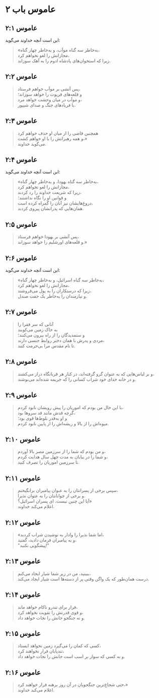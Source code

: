# عاموس باب ۲

## عاموس ۲:۱

این است آنچه خداوند می‌گوید:

> «به‌خاطر سه گناه موآب، و به‌خاطر چهار گناه،  
> مجازاتش را لغو نخواهم کرد،  
> زیرا که استخوان‌های پادشاه ادوم را به آهک سوزاند.

## عاموس ۲:۲

> پس آتشی بر موآب خواهم فرستاد،  
> و قلعه‌های قریوت را خواهد سوزاند؛  
> و موآب در میان وحشت خواهد مرد،  
> با فریادهای جنگ و صدای شیپور.

## عاموس ۲:۳

> همچنین قاضی را از میان او حذف خواهم کرد  
> و همه رهبرانش را با او خواهم کشت،»  
> می‌گوید خداوند.

## عاموس ۲:۴

این است آنچه خداوند می‌گوید:

> «به‌خاطر سه گناه یهودا، و به‌خاطر چهار گناه،  
> مجازاتش را لغو نخواهم کرد،  
> زیرا که شریعت خداوند را رد کردند،  
> و قوانین او را نگاه نداشتند؛  
> دروغ‌هایشان نیز آنان را گمراه کرده است،  
> همان‌هایی که پدرانشان پیروی کردند.

## عاموس ۲:۵

> پس آتشی بر یهودا خواهم فرستاد،  
> و قلعه‌های اورشلیم را خواهد سوزاند.»

## عاموس ۲:۶

این است آنچه خداوند می‌گوید:

> «به‌خاطر سه گناه اسرائیل، و به‌خاطر چهار گناه،  
> مجازاتش را لغو نخواهم کرد،  
> زیرا که درستکاران را به پول می‌فروشند،  
> و نیازمندان را به‌خاطر یک جفت صندل.

## عاموس ۲:۷

> آنانی که سر فقرا را  
> به خاک زمین می‌کوبند  
> و ستمدیدگان را از راه بیرون می‌کنند؛  
> مردی و پدرش با همان دختر روابط جنسی دارند،  
> تا نام مقدس مرا بی‌حرمت کنند.

## عاموس ۲:۸

> و بر لباس‌هایی که به عنوان گرو گرفته‌اند، در کنار هر قربانگاه دراز می‌کشند،  
> و در خانه خدای خود شراب کسانی را که جریمه شده‌اند می‌نوشند.

## عاموس ۲:۹

> با این حال من بودم که اموریان را پیش رویشان نابود کردم،  
> گرچه قدش مانند قد سروها بود،  
> و او به‌قدر بلوط‌ها قوی بود؛  
> میوه‌اش را از بالا و ریشه‌اش را از پایین نابود کردم.

## عاموس ۲:۱۰

> و من بودم که شما را از سرزمین مصر بالا آوردم،  
> و شما را در بیابان به مدت چهل سال هدایت کردم،  
> تا سرزمین اموریان را تصرف کنید.

## عاموس ۲:۱۱

> سپس برخی از پسرانتان را به عنوان پیامبران برانگیختم،  
> و برخی از جوانانتان را به عنوان نذیرا.  
> آیا این چنین نیست، ای پسران اسرائیل؟»  
> اعلام می‌کند خداوند.

## عاموس ۲:۱۲

> «اما شما نذیرا را وادار به نوشیدن شراب کردید،  
> و به پیامبران فرمان دادید، گفتید،  
> "پیشگویی نکنید!"

## عاموس ۲:۱۳

> ببینید، من در زیر شما شیار ایجاد می‌کنم،  
> درست همان‌طور که یک واگن وقتی پر از دسته‌ها است شیار ایجاد می‌کند.

## عاموس ۲:۱۴

> فرار برای تندرو ناکام خواهد ماند،  
> و قوی قدرتش را تقویت نخواهد کرد،  
> و نه جنگجو جانش را نجات خواهد داد.

## عاموس ۲:۱۵

> کسی که کمان را می‌گیرد زمین نخواهد ایستاد،  
> تندپایان فرار نخواهند کرد،  
> و نه کسی که سوار بر اسب است جانش را نجات خواهد داد.

## عاموس ۲:۱۶

> حتی شجاع‌ترین جنگجویان در آن روز برهنه فرار خواهند کرد،»  
> اعلام می‌کند خداوند.
